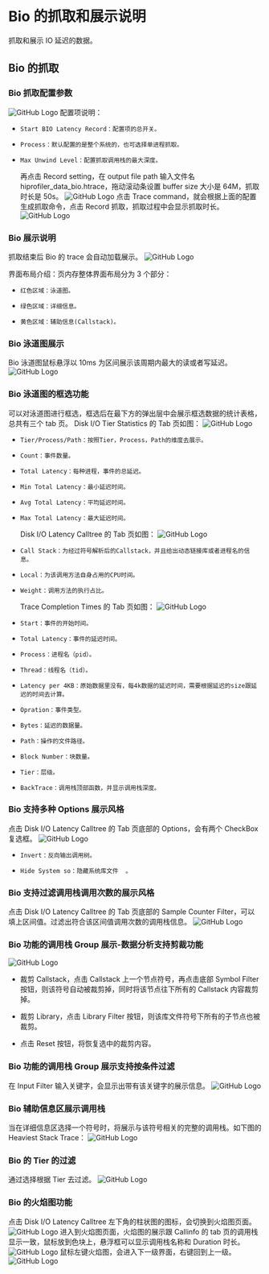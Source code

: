 # Bio 的抓取和展示说明

抓取和展示 IO 延迟的数据。

## Bio 的抓取

### Bio 抓取配置参数

![GitHub Logo](../../figures/Bio/Biosetting.jpg)
配置项说明：

-     Start BIO Latency Record：配置项的总开关。
-     Process：默认配置的是整个系统的，也可选择单进程抓取。
-     Max Unwind Level：配置抓取调用栈的最大深度。
  再点击 Record setting，在 output file path 输入文件名 hiprofiler_data_bio.htrace，拖动滚动条设置 buffer size 大小是 64M，抓取时长是 50s。
  ![GitHub Logo](../../figures/Bio/Biorecord.jpg)
  点击 Trace command，就会根据上面的配置生成抓取命令，点击 Record 抓取，抓取过程中会显示抓取时长。
  ![GitHub Logo](../../figures/Bio/Bioexcuting.jpg)

### Bio 展示说明

抓取结束后 Bio 的 trace 会自动加载展示。
![GitHub Logo](../../figures/Bio/Biosummary.jpg)

界面布局介绍：页内存整体界面布局分为 3 个部分：

-     红色区域：泳道图。
-     绿色区域：详细信息。
-     黄色区域：辅助信息(Callstack)。

### Bio 泳道图展示

Bio 泳道图鼠标悬浮以 10ms 为区间展示该周期内最大的读或者写延迟。
![GitHub Logo](../../figures/Bio/Biochart.jpg)

### Bio 泳道图的框选功能

可以对泳道图进行框选，框选后在最下方的弹出层中会展示框选数据的统计表格，总共有三个 tab 页。
Disk I/O Tier Statistics 的 Tab 页如图：
![GitHub Logo](../../figures/Bio/Biostatistics.jpg)

-     Tier/Process/Path：按照Tier，Process，Path的维度去展示。
-     Count：事件数量。
-     Total Latency：每种进程，事件的总延迟。
-     Min Total Latency：最小延迟时间。
-     Avg Total Latency：平均延迟时间。
-     Max Total Latency：最大延迟时间。
  Disk I/O Latency Calltree 的 Tab 页如图：
  ![GitHub Logo](../../figures/Bio/BioCalltree.jpg)
-     Call Stack：为经过符号解析后的Callstack，并且给出动态链接库或者进程名的信息。
-     Local：为该调用方法自身占用的CPU时间。
-     Weight：调用方法的执行占比。
  Trace Completion Times 的 Tab 页如图：
  ![GitHub Logo](../../figures/Bio/Biotimes.jpg)
-     Start：事件的开始时间。
-     Total Latency：事件的延迟时间。
-     Process：进程名（pid）。
-     Thread：线程名（tid）。
-     Latency per 4KB：原始数据里没有，每4k数据的延迟时间，需要根据延迟的size跟延迟的时间去计算。
-     Opration：事件类型。
-     Bytes：延迟的数据量。
-     Path：操作的文件路径。
-     Block Number：块数量。
-     Tier：层级。
-     BackTrace：调用栈顶部函数，并显示调用栈深度。

### Bio 支持多种 Options 展示风格

点击 Disk I/O Latency Calltree 的 Tab 页底部的 Options，会有两个 CheckBox 复选框。
![GitHub Logo](../../figures/Bio/BioOptions.jpg)

-     Invert：反向输出调用树。
-     Hide System so：隐藏系统库文件  。

### Bio 支持过滤调用栈调用次数的展示风格

点击 Disk I/O Latency Calltree 的 Tab 页底部的 Sample Counter Filter，可以填上区间值。过滤出符合该区间值调用次数的调用栈信息。
![GitHub Logo](../../figures/Bio/Biocounter.jpg)

### Bio 功能的调用栈 Group 展示-数据分析支持剪裁功能

![GitHub Logo](../../figures/Bio/Biodatamining.jpg)

- 裁剪 Callstack，点击 Callstack 上一个节点符号，再点击底部 Symbol Filter 按钮，则该符号自动被裁剪掉，同时将该节点往下所有的 Callstack 内容裁剪掉。

- 裁剪 Library，点击 Library Filter 按钮，则该库文件符号下所有的子节点也被裁剪。
- 点击 Reset 按钮，将恢复选中的裁剪内容。

### Bio 功能的调用栈 Group 展示支持按条件过滤

在 Input Filter 输入关键字，会显示出带有该关键字的展示信息。
![GitHub Logo](../../figures/Bio/Bioinputfilter.jpg)

### Bio 辅助信息区展示调用栈

当在详细信息区选择一个符号时，将展示与该符号相关的完整的调用栈。如下图的 Heaviest Stack Trace：
![GitHub Logo](../../figures/Bio/Bioheaviesttrace.jpg)

### Bio 的 Tier 的过滤

通过选择根据 Tier 去过滤。
![GitHub Logo](../../figures/Bio/Biofilter.jpg)

### Bio 的火焰图功能

点击 Disk I/O Latency Calltree 左下角的柱状图的图标，会切换到火焰图页面。
![GitHub Logo](../../figures/Bio/Bioflame.jpg)
进入到火焰图页面，火焰图的展示跟 Callinfo 的 tab 页的调用栈显示一致，鼠标放到色块上，悬浮框可以显示调用栈名称和 Duration 时长。
![GitHub Logo](../../figures/Bio/Bioflameshow.jpg)
鼠标左键火焰图，会进入下一级界面，右键回到上一级。
![GitHub Logo](../../figures/Bio/Bioflamelevel.jpg)
